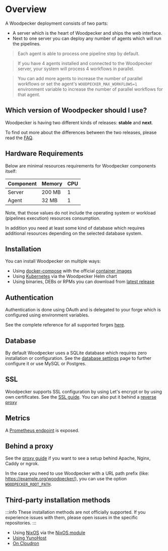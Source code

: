 # Overview

A Woodpecker deployment consists of two parts:

- A server which is the heart of Woodpecker and ships the web interface.
- Next to one server you can deploy any number of agents which will run the pipelines.

> Each agent is able to process one pipeline step by default.

> If you have 4 agents installed and connected to the Woodpecker server, your system will process 4 workflows in parallel.

> You can add more agents to increase the number of parallel workflows or set the agent's `WOODPECKER_MAX_WORKFLOWS=1` environment variable to increase the number of parallel workflows for that agent.

## Which version of Woodpecker should I use?

Woodpecker is having two different kinds of releases: **stable** and **next**.

To find out more about the differences between the two releases, please read the [FAQ](/faq#which-version-of-woodpecker-should-i-use).

## Hardware Requirements

Below are minimal resources requirements for Woodpecker components itself:

| Component | Memory | CPU |
| --------- | ------ | --- |
| Server    | 200 MB | 1   |
| Agent     | 32 MB  | 1   |

Note, that those values do not include the operating system or workload (pipelines execution) resources consumption.

In addition you need at least some kind of database which requires additional resources depending on the selected database system.

## Installation

You can install Woodpecker on multiple ways:

- Using [docker-compose](./10-docker-compose.md) with the official [container images](./10-docker-compose.md#docker-images)
- Using [Kubernetes](./20-kubernetes.md) via the Woodpecker Helm chart
- Using binaries, DEBs or RPMs you can download from [latest release](https://github.com/woodpecker-ci/woodpecker/releases/latest)

## Authentication

Authentication is done using OAuth and is delegated to your forge which is configured using environment variables.

See the complete reference for all supported forges [here](../11-forges/10-overview.md).

## Database

By default Woodpecker uses a SQLite database which requires zero installation or configuration.
See the [database settings](../30-database.md) page to further configure it or use MySQL or Postgres.

## SSL

Woodpecker supports SSL configuration by using Let's encrypt or by using own certificates.
See the [SSL guide](../60-ssl.md).
You can also put it behind a [reverse proxy](#behind-a-proxy)

## Metrics

A [Prometheus endpoint](../90-prometheus.md) is exposed.

## Behind a proxy

See the [proxy guide](../70-proxy.md) if you want to see a setup behind Apache, Nginx, Caddy or ngrok.

In the case you need to use Woodpecker with a URL path prefix (like: <https://example.org/woodpecker/>), you can use the option [`WOODPECKER_ROOT_PATH`](../10-server-config.md#woodpecker_root_path).

## Third-party installation methods

:::info
These installation methods are not officially supported.
If you experience issues with them, please open issues in the specific repositories.
:::

- Using [NixOS](./30-nixos.md) via the [NixOS module](https://search.nixos.org/options?channel=unstable&size=200&sort=relevance&query=woodpecker)
- [Using YunoHost](https://apps.yunohost.org/app/woodpecker)
- [On Cloudron](https://www.cloudron.io/store/org.woodpecker_ci.cloudronapp.html)
